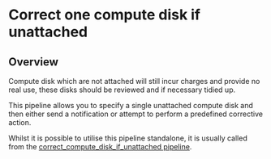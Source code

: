 # Correct one compute disk if unattached

## Overview

Compute disk which are not attached will still incur charges and provide no real use, these disks should be reviewed and if necessary tidied up.

This pipeline allows you to specify a single unattached compute disk and then either send a notification or attempt to perform a predefined corrective action.

Whilst it is possible to utilise this pipeline standalone, it is usually called from the [correct_compute_disk_if_unattached pipeline](https://hub.flowpipe.io/mods/turbot/aws_thrifty/pipelines/aws_thrifty.pipeline.correct_compute_disk_if_unattached).